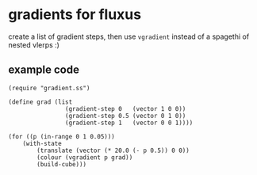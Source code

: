 # gradients for fluxus #

create a list of gradient steps, then use `vgradient` instead of a spagethi of nested vlerps :)

## example code ##

	(require "gradient.ss")
	
	(define grad (list 
					(gradient-step 0   (vector 1 0 0))
					(gradient-step 0.5 (vector 0 1 0))
					(gradient-step 1   (vector 0 0 1))))
	
	(for ((p (in-range 0 1 0.05)))
		(with-state
			(translate (vector (* 20.0 (- p 0.5)) 0 0))
			(colour (vgradient p grad))
			(build-cube)))
